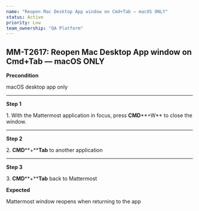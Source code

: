 ```yaml
---
name: "Reopen Mac Desktop App window on Cmd+Tab — macOS ONLY"
status: Active
priority: Low
team_ownership: "QA Platform"
---
```


## MM-T2617: Reopen Mac Desktop App window on Cmd+Tab — macOS ONLY

**Precondition**

macOS desktop app only

---

**Step 1**

1\. With the Mattermost application in focus, press **CMD****+W** to close the window.

---

**Step 2**

2\. **CMD****+****Tab** to another application

---

**Step 3**

3\. **CMD****+****Tab** back to Mattermost

**Expected**

Mattermost window reopens when returning to the app
